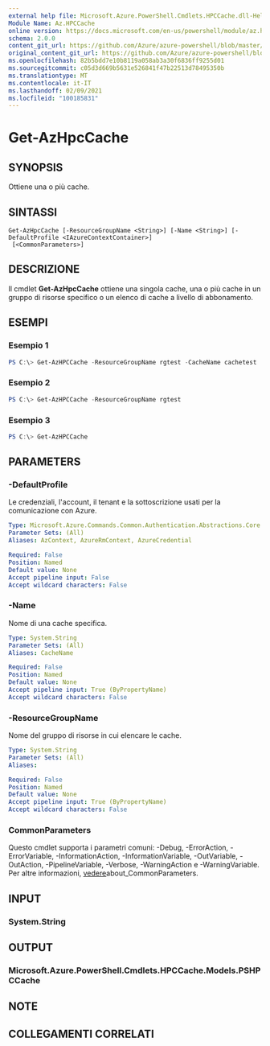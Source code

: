 ```yaml
---
external help file: Microsoft.Azure.PowerShell.Cmdlets.HPCCache.dll-Help.xml
Module Name: Az.HPCCache
online version: https://docs.microsoft.com/en-us/powershell/module/az.hpccache/get-azhpccache
schema: 2.0.0
content_git_url: https://github.com/Azure/azure-powershell/blob/master/src/HPCCache/HPCCache/help/Get-AzHpcCache.md
original_content_git_url: https://github.com/Azure/azure-powershell/blob/master/src/HPCCache/HPCCache/help/Get-AzHpcCache.md
ms.openlocfilehash: 82b5bdd7e10b8119a058ab3a30f6836ff9255d01
ms.sourcegitcommit: c05d3d669b5631e526841f47b22513d78495350b
ms.translationtype: MT
ms.contentlocale: it-IT
ms.lasthandoff: 02/09/2021
ms.locfileid: "100185831"
---
```

# Get-AzHpcCache

## SYNOPSIS
Ottiene una o più cache.

## SINTASSI

```
Get-AzHpcCache [-ResourceGroupName <String>] [-Name <String>] [-DefaultProfile <IAzureContextContainer>]
 [<CommonParameters>]
```

## DESCRIZIONE
Il cmdlet **Get-AzHpcCache** ottiene una singola cache, una o più cache in un gruppo di risorse specifico o un elenco di cache a livello di abbonamento.

## ESEMPI

### Esempio 1
```powershell
PS C:\> Get-AzHPCCache -ResourceGroupName rgtest -CacheName cachetest
```

### Esempio 2
```powershell
PS C:\> Get-AzHPCCache -ResourceGroupName rgtest
```

### Esempio 3
```powershell
PS C:\> Get-AzHPCCache
```

## PARAMETERS

### -DefaultProfile
Le credenziali, l'account, il tenant e la sottoscrizione usati per la comunicazione con Azure.

```yaml
Type: Microsoft.Azure.Commands.Common.Authentication.Abstractions.Core.IAzureContextContainer
Parameter Sets: (All)
Aliases: AzContext, AzureRmContext, AzureCredential

Required: False
Position: Named
Default value: None
Accept pipeline input: False
Accept wildcard characters: False
```

### -Name
Nome di una cache specifica.

```yaml
Type: System.String
Parameter Sets: (All)
Aliases: CacheName

Required: False
Position: Named
Default value: None
Accept pipeline input: True (ByPropertyName)
Accept wildcard characters: False
```

### -ResourceGroupName
Nome del gruppo di risorse in cui elencare le cache.

```yaml
Type: System.String
Parameter Sets: (All)
Aliases:

Required: False
Position: Named
Default value: None
Accept pipeline input: True (ByPropertyName)
Accept wildcard characters: False
```

### CommonParameters
Questo cmdlet supporta i parametri comuni: -Debug, -ErrorAction, -ErrorVariable, -InformationAction, -InformationVariable, -OutVariable, -OutAction, -PipelineVariable, -Verbose, -WarningAction e -WarningVariable. Per altre informazioni, [vedere](http://go.microsoft.com/fwlink/?LinkID=113216)about_CommonParameters.

## INPUT

### System.String

## OUTPUT

### Microsoft.Azure.PowerShell.Cmdlets.HPCCache.Models.PSHPCCache

## NOTE

## COLLEGAMENTI CORRELATI
